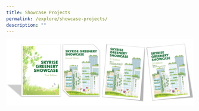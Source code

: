 ```yaml
---
title: Showcase Projects
permalink: /explore/showcase-projects/
description: ""
---
```

![](/images/Graphics/Showcase%20editions.png)